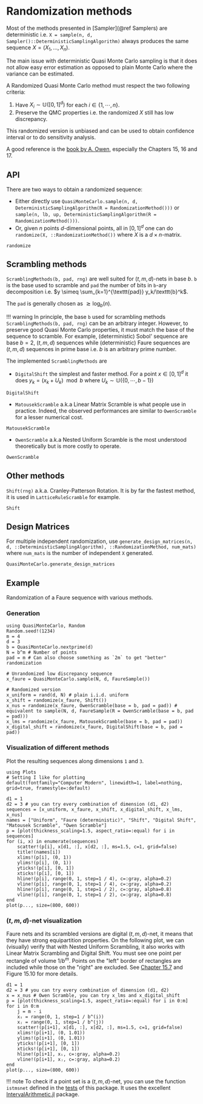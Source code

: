 # Randomization methods

Most of the methods presented in [Sampler](@ref Samplers) are deterministic i.e. `X = sample(n, d, Sampler()::DeterministicSamplingAlgorithm)` always produces the same sequence $X = (X_1, \dots, X_n)$.

The main issue with deterministic Quasi Monte Carlo sampling is that it does not allow easy error estimation as opposed to plain Monte Carlo where the variance can be estimated.

A Randomized Quasi Monte Carlo method must respect the two following criteria:

1. Have $X_i\sim \mathbb{U}([0,1]^d)$ for each $i\in \{1,\cdots, n\}$.
2. Preserve the QMC properties i.e. the randomized $X$ still has low discrepancy.

This randomized version is unbiased and can be used to obtain confidence interval or to do sensitivity analysis.

A good reference is the [book by A. Owen](https://artowen.su.domains/mc/qmcstuff.pdf), especially the Chapters 15, 16 and 17.

## API

There are two ways to obtain a randomized sequence:

- Either directly use `QuasiMonteCarlo.sample(n, d, DeterministicSamplingAlgorithm(R = RandomizationMethod()))` or `sample(n, lb, up, DeterministicSamplingAlgorithm(R = RandomizationMethod()))`.
- Or, given $n$ points $d$-dimensional points, all in $[0,1]^d$ one can do `randomize(X, ::RandomizationMethod())` where $X$ is a $d\times n$-matrix.

```@docs
randomize
```

## Scrambling methods

<!-- TODO add ref in doc and dosstrings -->

`ScramblingMethods(b, pad, rng)` are well suited for $(t,m,d)$-nets in base $b$. `b` is the base used to scramble and `pad` the number of bits in `b`-ary decomposition i.e. $y \simeq \sum_{k=1}^{\texttt{pad}} y_k/\texttt{b}^k$.

The `pad` is generally chosen as $\gtrsim \log_b(n)$.

!!! warning
    In principle, the base `b` used for scrambling methods `ScramblingMethods(b, pad, rng)` can be an arbitrary integer.
    However, to preserve good Quasi Monte Carlo properties, it must match the base of the sequence to scramble.
    For example, (deterministic) Sobol' sequence are base $b=2$, $(t,m,d)$ sequences while (deterministic) Faure sequences are $(t,m,d)$ sequences in prime base i.e. $b$ is an arbitrary prime number.

The implemented `ScramblingMethods` are

- `DigitalShift` the simplest and faster method. For a point $x\in [0,1]^d$ it does $y_k = (x_k + U_k) \mod b$ where $U_k \sim \mathbb{U}(\{0, \cdots, b-1\})$

```@docs
DigitalShift
```

- `MatousekScramble` a.k.a Linear Matrix Scramble is what people use in practice. Indeed, the observed performances are similar to `OwenScramble` for a lesser numerical cost.

```@docs
MatousekScramble
```

- `OwenScramble` a.k.a Nested Uniform Scramble is the most understood theoretically but is more costly to operate.

```@docs
OwenScramble
```

## Other methods

`Shift(rng)` a.k.a. Cranley-Patterson Rotation. It is by far the fastest method, it is used in `LatticeRuleScramble` for example.

```@docs
Shift
```

## Design Matrices

For multiple independent randomization, use `generate_design_matrices(n, d, ::DeterministicSamplingAlgorithm), ::RandomizationMethod, num_mats)` where `num_mats` is the number of independent `X` generated.

```@docs
QuasiMonteCarlo.generate_design_matrices
```

## Example

Randomization of a Faure sequence with various methods.

### Generation

```@example 1
using QuasiMonteCarlo, Random
Random.seed!(1234)
m = 4
d = 3
b = QuasiMonteCarlo.nextprime(d)
N = b^m # Number of points
pad = m # Can also choose something as `2m` to get "better" randomization

# Unrandomized low discrepancy sequence
x_faure = QuasiMonteCarlo.sample(N, d, FaureSample())

# Randomized version
x_uniform = rand(d, N) # plain i.i.d. uniform
x_shift = randomize(x_faure, Shift())
x_nus = randomize(x_faure, OwenScramble(base = b, pad = pad)) # equivalent to sample(N, d, FaureSample(R = OwenScramble(base = b, pad = pad)))
x_lms = randomize(x_faure, MatousekScramble(base = b, pad = pad))
x_digital_shift = randomize(x_faure, DigitalShift(base = b, pad = pad))
```

### Visualization of different methods

Plot the resulting sequences along dimensions `1` and `3`.

```@example 1
using Plots
# Setting I like for plotting
default(fontfamily="Computer Modern", linewidth=1, label=nothing, grid=true, framestyle=:default)

d1 = 1
d2 = 3 # you can try every combination of dimension (d1, d2)
sequences = [x_uniform, x_faure, x_shift, x_digital_shift, x_lms, x_nus]
names = ["Uniform", "Faure (deterministic)", "Shift", "Digital Shift", "Matousek Scramble", "Owen Scramble"]
p = [plot(thickness_scaling=1.5, aspect_ratio=:equal) for i in sequences]
for (i, x) in enumerate(sequences)
    scatter!(p[i], x[d1, :], x[d2, :], ms=1.5, c=1, grid=false)
    title!(names[i])
    xlims!(p[i], (0, 1))
    ylims!(p[i], (0, 1))
    yticks!(p[i], [0, 1])
    xticks!(p[i], [0, 1])
    hline!(p[i], range(0, 1, step=1 / 4), c=:gray, alpha=0.2)
    vline!(p[i], range(0, 1, step=1 / 4), c=:gray, alpha=0.2)
    hline!(p[i], range(0, 1, step=1 / 2), c=:gray, alpha=0.8)
    vline!(p[i], range(0, 1, step=1 / 2), c=:gray, alpha=0.8)
end
plot(p..., size=(800, 600))
```

### $(t,m,d)$-net visualization

<!-- TODO post into the pkg to say we are using -->

Faure nets and its scrambled versions are digital $(t,m,d)$-net, it means that they have strong equipartition properties.
On the following plot, we can (visually) verify that with Nested Uniform Scrambling, it also works with Linear Matrix Scrambling and Digital Shift.
You must see one point per rectangle of volume $1/b^m$. Points on the "left" border of rectangles are included while those on the "right" are excluded. See [Chapter 15.7](https://artowen.su.domains/mc/qmcstuff.pdf) and Figure 15.10 for more details.

```@example 1
d1 = 1 
d2 = 3 # you can try every combination of dimension (d1, d2)
x = x_nus # Owen Scramble, you can try x_lms and x_digital_shift
p = [plot(thickness_scaling=1.5, aspect_ratio=:equal) for i in 0:m]
for i in 0:m
    j = m - i
    xᵢ = range(0, 1, step=1 / b^(i))
    xⱼ = range(0, 1, step=1 / b^(j))
    scatter!(p[i+1], x[d1, :], x[d2, :], ms=1.5, c=1, grid=false)
    xlims!(p[i+1], (0, 1.01))
    ylims!(p[i+1], (0, 1.01))
    yticks!(p[i+1], [0, 1])
    xticks!(p[i+1], [0, 1])
    hline!(p[i+1], xᵢ, c=:gray, alpha=0.2)
    vline!(p[i+1], xⱼ, c=:gray, alpha=0.2)
end
plot(p..., size=(800, 600))
```

!!! note
    To check if a point set is a $(t,m,d)$-net, you can use the function `istmsnet` defined in the [tests](https://github.com/SciML/QuasiMonteCarlo.jl/blob/2dce9905e564a85e1280115cc8af071674fc7d80/test/runtests.jl#L34) of this package. 
    It uses the excellent [IntervalArithmetic.jl](https://github.com/JuliaIntervals/IntervalArithmetic.jl) package.
